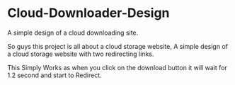 # Cloud-Downloader-Design
 A simple design of a cloud downloading site.

So guys this project is all about a cloud storage website, 
A simple design of a cloud storage website with 
two redirecting links.

This Simply Works as when you click on the 
download button it will wait for 1.2 second and start to
Redirect.

